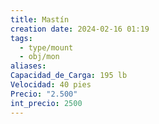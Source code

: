 ```yaml
---
title: Mastín
creation date: 2024-02-16 01:19
tags:
  - type/mount
  - obj/mon
aliases: 
Capacidad_de_Carga: 195 lb
Velocidad: 40 pies
Precio: "2.500"
int_precio: 2500
---
```



